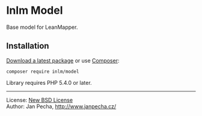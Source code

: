 
# Inlm Model

Base model for LeanMapper.


## Installation

[Download a latest package](https://github.com/inlm/model/releases) or use [Composer](http://getcomposer.org/):

```
composer require inlm/model
```

Library requires PHP 5.4.0 or later.

------------------------------

License: [New BSD License](license.md)
<br>Author: Jan Pecha, http://www.janpecha.cz/
